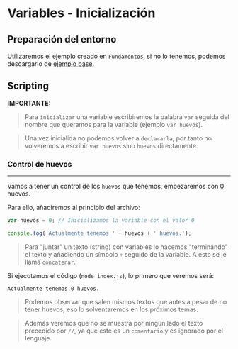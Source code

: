 # Variables - Inicialización

## Preparación del entorno

Utilizaremos el ejemplo creado en `Fundamentos`, si no lo tenemos, podemos descargarlo de [ejemplo base](/Ejemplos/0-Fundamentos/1-cocinero/).

## Scripting

**IMPORTANTE:**
> Para `inicializar` una variable escribiremos la palabra `var` seguida del nombre que queramos para la variable (ejemplo `var huevos`).

> Una vez inicialida no podemos volver a `declararla`, por tanto no volveremos a escribir `var huevos` sino `huevos` directamente.

### Control de huevos
---------------------

Vamos a tener un control de los `huevos` que tenemos, empezaremos con 0 huevos.

Para ello, añadiremos al principio del archivo:

```js
var huevos = 0; // Inicializamos la variable con el valor 0

console.log('Actualmente tenemos ' + huevos + ' huevos.');
```

> Para "juntar" un texto (string) con variables lo hacemos "terminando" el texto y añadiendo un símbolo `+` seguido de la variable. A esto se le llama `concatenar`.

Si ejecutamos el código (`node index.js`), lo primero que veremos será:
```
Actualmente tenemos 0 huevos.
```

> Podemos observar que salen mismos textos que antes a pesar de no tener huevos, eso lo solventaremos en los próximos temas.

> Además veremos que no se muestra por ningún lado el texto precedido por `//`, ya que este es un `comentario` y es ignorado por el lenguaje.
